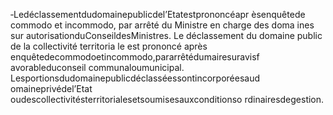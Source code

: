 ‐Ledéclassementdudomainepublicdel’Etatestprononcéapr èsenquêtede commodo et incommodo, par arrêté du Ministre en charge des doma ines sur autorisationduConseildesMinistres.
Le déclassement du domaine public de la collectivité territoria le est prononcé après enquêtedecommodoetincommodo,pararrêtédumairesuravisf avorableduconseil communaloumunicipal.
Lesportionsdudomainepublicdéclasséessontincorporéesaud omaineprivédel’Etat oudescollectivitésterritorialesetsoumisesauxconditionso rdinairesdegestion.